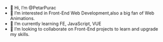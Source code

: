 - 👋 Hi, I’m @PetarPurac
- 👀 I’m interested in Front-End Web Development,also a big fan of Web Animations.
- 🌱 I’m currently learning FE, JavaScript, VUE
- 💞️ I’m looking to collaborate on Front-End projects to learn and upgrade my skills.
<!---- 📫 You can reach me on github or ins--->

<!---
PetarPurac/PetarPurac is a ✨ special ✨ repository because its `README.md` (this file) appears on your GitHub profile.
You can click the Preview link to take a look at your changes.
--->
